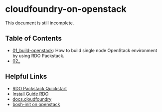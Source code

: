 # cloudfoundry-on-openstack

This document is still incomplete.

<!-- You can build Cloud Foundry test environment on OpenStack, if you can do following "Table of Contents" order.
-->



## Table of Contents

- [01_build-openstack](https://github.com/Soichiro75/cloudfoundry-on-openstack/tree/master/01_build-openstack): How to build single node OpenStack environment by using RDO Packstack.
- [02_]()


## Helpful Links
- [RDO Packstack Quickstart](https://www.rdoproject.org/install/quickstart/)
- [Install Guide RDO](http://docs.openstack.org/liberty/ja/install-guide-rdo/)
- [docs.cloudfoundry](http://docs.cloudfoundry.org/deploying/openstack/index.html)
- [bosh-init on openstack](https://bosh.io/docs/init-openstack.html)
